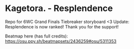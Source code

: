 # Kagetora. - Resplendence
Repo for 6WC Grand Finals Tiebreaker storyboard <3
Update: Resplendence is now ranked! Thank you for the support!

Beatmap here (has full credits): https://osu.ppy.sh/beatmapsets/2436259#osu/5311353
